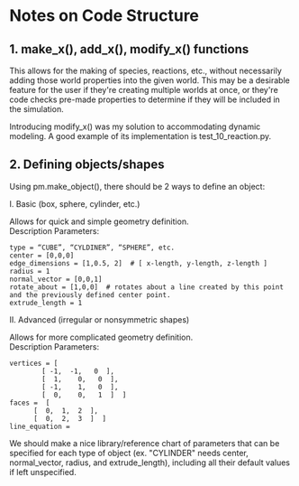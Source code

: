 # Notes on Code Structure

## 1. make_x(), add_x(), modify_x() functions

This allows for the making of species, reactions, etc., without necessarily adding those world properties into the given world. 
This may be a desirable feature for the user if they're creating multiple worlds at once, or they're code checks pre-made properties to 
determine if they will be included in the simulation. 

Introducing modify_x() was my solution to accommodating dynamic modeling. A good example of its implementation is test_10_reaction.py.

## 2. Defining objects/shapes

Using pm.make_object(), there should be 2 ways to define an object:

I. Basic (box, sphere, cylinder, etc.)

Allows for quick and simple geometry definition. \
Description Parameters:

```
type = “CUBE”, “CYLDINER”, “SPHERE”, etc.
center = [0,0,0]
edge_dimensions = [1,0.5, 2]  # [ x-length, y-length, z-length ]
radius = 1
normal_vector = [0,0,1]
rotate_about = [1,0,0]  # rotates about a line created by this point and the previously defined center point.
extrude_length = 1
```

II. Advanced (irregular or nonsymmetric shapes)

Allows for more complicated geometry definition. \
Description Parameters:

```
vertices = [ 
	    [ -1,  -1,   0  ], 
	    [  1,    0,   0  ], 
	    [ -1,    1,   0  ], 
	    [  0,    0,   1  ]  ]
faces =  [
	  [  0,  1,  2  ],
	  [  0,  2,  3  ]  ] 
line_equation = 
```
We should make a nice library/reference chart of parameters that can be specified for each type of object (ex. "CYLINDER" needs center, 
normal_vector, radius, and extrude_length), including all their default values if left unspecified.


